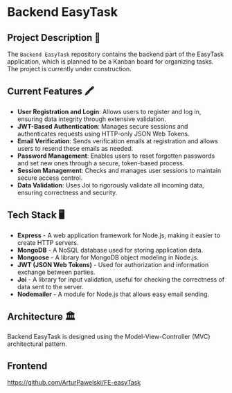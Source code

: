 # Backend EasyTask

## Project Description 📝

The `Backend EasyTask` repository contains the backend part of the EasyTask application, which is planned to be a Kanban board for organizing tasks. The project is currently under construction.

## Current Features 🖍️

- **User Registration and Login**: Allows users to register and log in, ensuring data integrity through extensive validation.
- **JWT-Based Authentication**: Manages secure sessions and authenticates requests using HTTP-only JSON Web Tokens.
- **Email Verification**: Sends verification emails at registration and allows users to resend these emails as needed.
- **Password Management**: Enables users to reset forgotten passwords and set new ones through a secure, token-based process.
- **Session Management**: Checks and manages user sessions to maintain secure access control.
- **Data Validation**: Uses Joi to rigorously validate all incoming data, ensuring correctness and security.

## Tech Stack 🖥️

- **Express** - A web application framework for Node.js, making it easier to create HTTP servers.
- **MongoDB** - A NoSQL database used for storing application data.
- **Mongoose** - A library for MongoDB object modeling in Node.js.
- **JWT (JSON Web Tokens)** - Used for authorization and information exchange between parties.
- **Joi** - A library for input validation, useful for checking the correctness of data sent to the server.
- **Nodemailer** - A module for Node.js that allows easy email sending.

## Architecture 🏛️
Backend EasyTask is designed using the Model-View-Controller (MVC) architectural pattern.

## Frontend

https://github.com/ArturPawelski/FE-easyTask
